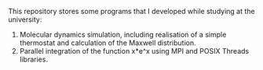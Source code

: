 This repository stores some programs that I developed while studying at the university:

1. Molecular dynamics simulation, including realisation of a simple thermostat and calculation of the Maxwell distribution.
2. Parallel integration of the function x*e^x using MPI and POSIX Threads libraries.
